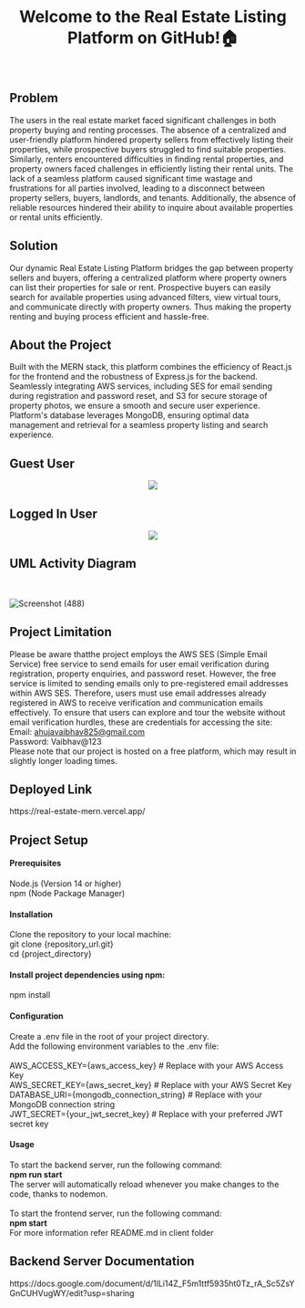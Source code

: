 <h1 align="center">Welcome to the Real Estate Listing Platform on GitHub!🏠</h1>
<br/>
<h2>Problem</h2>
The users in the real estate market faced significant challenges in both property buying and renting processes. The absence of a centralized and user-friendly platform hindered property sellers from effectively listing their properties, while prospective buyers struggled to find suitable properties. Similarly, renters encountered difficulties in finding rental properties, and property owners faced challenges in efficiently listing their rental units.
The lack of a seamless platform caused significant time wastage and frustrations for all parties involved, leading to a disconnect between property sellers, buyers, landlords, and tenants. Additionally, the absence of reliable resources hindered their ability to inquire about available properties or rental units efficiently.<br>
<h2>Solution</h2>
Our dynamic Real Estate Listing Platform bridges the gap between property sellers and buyers, offering a centralized platform where property owners can list their properties for sale or rent. Prospective buyers can easily search for available properties using advanced filters, view virtual tours, and communicate directly with property owners. Thus making the property renting and buying process efficient and hassle-free.
<h2>About the Project</h2>
Built with the MERN stack, this platform combines the efficiency of React.js for the frontend and the robustness of Express.js for the backend. Seamlessly integrating AWS services, including SES for email sending during registration and password reset, and S3 for secure storage of property photos, we ensure a smooth and secure user experience. Platform's database leverages MongoDB, ensuring optimal data management and retrieval for a seamless property listing and search experience.
<h2>Guest User</h2>
<p align="center"> 
  <img src="https://github.com/vaibhav5140/Real-estate-MERN/assets/85643531/fa63294e-0df4-453a-be0b-6d8bb8eb1854"/>
 </p> 

<h2>Logged In User</h2>
<p align="center"> 
  <img src="https://github.com/vaibhav5140/Real-estate-MERN/assets/85643531/87224039-f44b-4aa1-a791-72b8d18314e7"/>
 </p> 
<h2>UML Activity Diagram</h2><br>

![Screenshot (488)](https://github.com/vaibhav5140/Real-estate-MERN/assets/85643531/f7f3b0e2-9af0-4fbd-84da-5cab3a2df02c)

<h2>Project Limitation</h2>

Please be aware thatthe project employs the AWS SES (Simple Email Service) free service to send emails for user email verification during registration, property enquiries, and password reset. However, the free service is limited to sending emails only to pre-registered email addresses within AWS SES. Therefore, users must use email addresses already registered in AWS to receive verification and communication emails effectively.
To ensure that users can explore and tour the website without email verification hurdles, these are credentials for accessing the site:
<br>
Email: ahujavaibhav825@gmail.com<br>
Password: Vaibhav@123<br>
Please note that our project is hosted on a free platform, which may result in slightly longer loading times.
<h2>Deployed Link</h2>
https://real-estate-mern.vercel.app/


<h2>Project Setup</h2>

<h4>Prerequisites</h4>
Node.js (Version 14 or higher)<br>
npm (Node Package Manager)
<h4>Installation</h4>
Clone the repository to your local machine:<br>
git clone {repository_url.git} <br>
cd {project_directory}
<h4>Install project dependencies using npm:</h4>
npm install
<h4>Configuration</h4>
Create a .env file in the root of your project directory.<br>
Add the following environment variables to the .env file:<br><br>
AWS_ACCESS_KEY={aws_access_key} # Replace with your AWS Access Key<br>
AWS_SECRET_KEY={aws_secret_key} # Replace with your AWS Secret Key<br>
DATABASE_URI={mongodb_connection_string} # Replace with your MongoDB connection string<br>
JWT_SECRET={your_jwt_secret_key} # Replace with your preferred JWT secret key<br>
<h4>Usage</h4>
To start the backend server, run the following command:<br>
<strong>npm run start</strong><br>
The server will automatically reload whenever you make changes to the code, thanks to nodemon.
<br><br>
To start the frontend server, run the following command:<br>
<strong> npm start </strong><br>
For more information refer README.md in client folder

<h2>Backend Server Documentation</h2>
https://docs.google.com/document/d/1lLi14Z_F5m1ttf5935ht0Tz_rA_Sc5ZsYGnCUHVugWY/edit?usp=sharing


